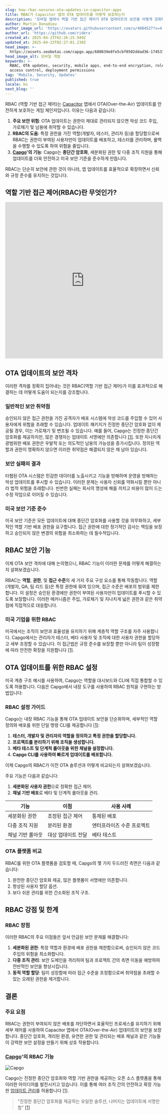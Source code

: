 ```yaml
---
slug: how-rbac-secures-ota-updates-in-capacitor-apps
title: RBAC가 Capacitor 앱의 OTA 업데이트를 어떻게 보호하는지
description: '모바일 앱에서 역할 기반 접근 제어가 OTA 업데이트의 보안을 어떻게 강화하는지 배우고, 취약점을 보호하며 준수를 보장합니다.'
author: Martin Donadieu
author_image_url: 'https://avatars.githubusercontent.com/u/4084527?v=4'
author_url: 'https://github.com/riderx'
created_at: 2025-04-23T02:26:25.949Z
updated_at: 2025-04-23T02:27:01.230Z
head_image: >-
  https://assets.seobotai.com/capgo.app/680839e8fe5cbf0502ddad36-1745375221230.jpg
head_image_alt: 모바일 개발
keywords: >-
  RBAC, OTA updates, security, mobile apps, end-to-end encryption, role-based
  access control, deployment permissions
tag: 'Mobile, Security, Updates'
published: true
locale: ko
next_blog: ''
---
```

RBAC (역할 기반 접근 제어)는 [Capacitor](https://capacitorjs.com/) 앱에서 OTA(Over-the-Air) 업데이트를 안전하게 보호하는 게임 체인저입니다. 이유는 다음과 같습니다:

1. **주요 보안 위험**: OTA 업데이트는 권한이 제대로 관리되지 않으면 악성 코드 주입, 가로채기 및 남용에 취약할 수 있습니다.
2. **RBAC의 도움**: 특정 권한을 가진 역할(개발자, 테스터, 관리자 등)을 할당함으로써 RBAC는 권한이 부여된 사용자만이 업데이트를 배포하고, 테스터를 관리하며, 롤백을 수행할 수 있도록 하여 위험을 줄입니다.
3. **[Capgo](https://capgo.app/)'의 기능**: Capgo는 **종단간 암호화**, 세분화된 권한 및 다중 조직 지원을 통해 업데이트를 더욱 안전하고 미국 보안 기준을 준수하게 만듭니다.

RBAC는 단순히 보안에 관한 것이 아니라, 앱 업데이트를 효율적으로 확장하면서 신뢰와 규정 준수를 유지하는 것입니다.

## 역할 기반 접근 제어(RBAC)란 무엇인가?

<iframe src="https://www.youtube.com/embed/-aPHg0uRYUI" title="YouTube video player" frameborder="0" allow="accelerometer; autoplay; clipboard-write; encrypted-media; gyroscope; picture-in-picture; web-share" referrerpolicy="strict-origin-when-cross-origin" style="width: 100%; height: 500px;" allowfullscreen></iframe>

## OTA 업데이트의 보안 격차

이러한 격차를 정확히 집어내는 것은 RBAC(역할 기반 접근 제어)가 이를 효과적으로 해결하는 데 어떻게 도움이 되는지를 강조합니다.

### 일반적인 보안 취약점

승인되지 않은 접근 권한을 가진 공격자가 배포 시스템에 악성 코드를 주입할 수 있어 사용자에게 위험을 초래할 수 있습니다. 업데이트 패키지가 진정한 종단간 암호화 없이 제공될 경우, 이는 가로채기 및 변조될 수 있습니다. 예를 들어, Capgo는 진정한 종단간 암호화를 제공하지만, 많은 경쟁자는 업데이트 서명에만 의존합니다 [\[1\]](https://capgo.app/). 또한 지나치게 광범위한 배포 권한은 우발적 또는 의도적인 남용의 가능성을 증가시킵니다. 정의된 역할과 권한이 명확하지 않으면 이러한 취약점은 해결되지 않은 채 남아 있습니다.

### 보안 실패의 결과

타협된 OTA 시스템은 민감한 데이터를 노출시키고 기능을 방해하며 운영을 방해하는 악성 업데이트를 푸시할 수 있습니다. 이러한 문제는 사용자 신뢰를 약화시킬 뿐만 아니라 법적 위험을 초래합니다. 빈번한 실패는 회사의 명성에 해를 끼치고 비용이 많이 드는 수정 작업으로 이어질 수 있습니다.

### 미국 보안 기준 준수

미국 보안 기준은 모든 업데이트에 대해 종단간 암호화를 사용할 것을 의무화하고, 세부적인 역할 기반 배포 권한을 요구합니다. 접근 권한에 대한 정기적인 감사는 책임을 보장하고 승인되지 않은 변경의 위험을 최소화하는 데 필수적입니다.

## RBAC 보안 기능

이제 OTA 보안 격차에 대해 논의했으니, RBAC 기능이 이러한 문제를 어떻게 해결하는지 살펴보겠습니다.

RBAC는 **역할**, **권한**, 및 **접근 수준**의 세 가지 주요 구성 요소를 통해 작동합니다. 역할(개발자, QA, 팀 리드 등)은 특정 권한에 묶여 있으며, 접근 수준은 배포의 범위를 제한합니다. 이 설정은 승인된 환경에만 권한이 부여된 사용자만이 업데이트를 푸시할 수 있도록 보장합니다. 이러한 메커니즘은 주입, 가로채기 및 지나치게 넓은 권한과 같은 취약점에 직접적으로 대응합니다.

### 미국 기업을 위한 RBAC

미국에서는 조직이 보안과 효율성을 유지하기 위해 계층적 역할 구조를 자주 사용합니다. Capgo에서는 관리자가 테스터, 베타 사용자 및 조직에 대한 사용자 권한을 할당하고 세부 조정할 수 있습니다. 이 접근법은 규정 준수를 보장할 뿐만 아니라 팀이 성장함에 따라 안전한 확장을 지원합니다 [\[1\]](https://capgo.app/).

## OTA 업데이트를 위한 RBAC 설정

미국 계층 구조 예시를 사용하여, Capgo는 역할을 대시보드와 CLI에 직접 통합할 수 있도록 허용합니다. 다음은 Capgo에서 내장 도구를 사용하여 RBAC 원칙을 구현하는 방법입니다:

### RBAC 설정 가이드

Capgo는 내장 RBAC 기능을 통해 OTA 업데이트 보안을 단순화하며, 세부적인 역할 정의와 배포를 위한 단일 명령 CLI를 제공합니다 [\[1\]](https://capgo.app/):

1. **테스터, 개발자 및 관리자의 역할을 정의하고 특정 권한을 할당합니다.**
2. **프로젝트를 분리하기 위해 조직을 생성합니다.**
3. **베타 테스트 및 단계적 롤아웃을 위한 채널을 설정합니다.**
4. **Capgo CLI를 사용하여 빠르게 업데이트를 배포합니다.**

이제 Capgo의 RBAC가 이전 OTA 솔루션과 어떻게 비교되는지 살펴보겠습니다.

주요 기능은 다음과 같습니다:

1. **세분화된 사용자 권한**으로 정확한 접근 제어.
2. **채널 기반 배포**로 베타 및 단계적 롤아웃을 관리.

| 기능 | 이점 | 사용 사례 |
| --- | --- | --- |
| 세분화된 권한 | 조정된 접근 제어 | 통제된 배포 |
| 다중 조직 지원 | 분리된 환경 | 엔터프라이즈 수준 프로젝트 |
| 채널 기반 롤아웃 | 대상 업데이트 전달 | 베타 테스트 |

### OTA 플랫폼 비교

RBAC를 위한 OTA 플랫폼을 검토할 때, Capgo의 몇 가지 두드러진 측면은 다음과 같습니다:

1. 완전한 종단간 암호화 제공, 많은 플랫폼이 서명에만 의존합니다.
2. 향상된 사용자 할당 옵션.
3. 보다 쉬운 관리를 위한 간소화된 조직 구조.

## RBAC 강점 및 한계

### RBAC 장점

이러한 RBAC의 주요 이점들은 앞서 언급된 보안 문제를 해결합니다:

1. **세분화된 권한**: 특정 역할과 환경에 배포 권한을 제한함으로써, 승인되지 않은 코드 주입의 위험을 최소화합니다.
2. **다중 조직 관리**: 보안 도메인을 격리하여 팀과 프로젝트 간의 측면 이동을 예방하여 전반적인 보안을 향상시킵니다.
3. **동적 역할 할당**: 팀이 성장함에 따라 접근 수준을 조정함으로써 취약점을 초래할 수 있는 오래된 권한을 제거합니다.

## 결론

### 주요 요점

RBAC는 권한이 부여되지 않은 배포를 차단하면서 효율적인 프로세스를 유지하기 위해 세부 제어를 사용하여 Capacitor 앱에서 OTA(Over-the-Air) 업데이트의 보안을 보장합니다. 종단간 암호화, 격리된 환경, 유연한 권한 및 관리되는 배포 채널과 같은 기능들이 강력한 보안 설정을 만들기 위해 상호 작용합니다.

### [Capgo](https://capgo.app/)'의 RBAC 기능

![Capgo](https://assets.seobotai.com/capgo.app/680839e8fe5cbf0502ddad36/95506b8280be0626e7b237b754ba8f1b.jpg)

Capgo는 진정한 종단간 암호화와 역할 기반 권한을 제공하는 오픈 소스 플랫폼을 통해 이러한 아이디어를 발전시키고 있습니다. 이를 통해 여러 조직 간의 안전하고 확장 가능한 [업데이트 관리](https://capgo.app/docs/plugin/cloud-mode/manual-update/)를 허용합니다 [\[1\]](https://capgo.app/).

> "진정한 종단간 암호화를 제공하는 유일한 솔루션, 나머지는 업데이트에 서명만 함" [\[1\]](https://capgo.app/)
